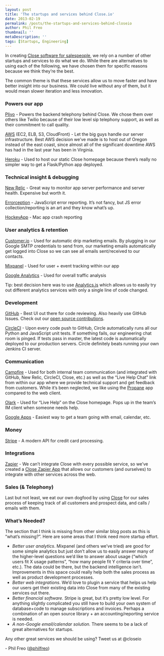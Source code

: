```yaml
---
layout: post
title: 'The startups and services behind Close.io'
date: 2013-02-19
permalink: /posts/the-startups-and-services-behind-closeio
author: Phil Freo
thumbnail: ''
metaDescription: ''
tags: [Startups, Engineering]
---
```


In creating [Close software for salespeople](https://close.com/), we rely on a number of other startups and services to do what we do. While there are alternatives to using each of the following, we have chosen them for specific reasons because we think they’re the best.

The common theme is that these services allow us to move faster and have better insight into our business. We could live without any of them, but it would mean slower iteration and less innovation.

### Powers our app

[Plivo](http://plivo.com/) - Powers the backend telephony behind Close. We chose them over others like Twilio because of their low level sip telephony support, as well as their commitment to call quality.

[AWS](https://aws.amazon.com/) (EC2, ELB, S3, CloudFront) - Let the big guys handle our server infrastructure. Best AWS decision we’ve made is to host out of Oregon instead of the east coast, since almost all of the significant downtime AWS has had in the last year has been in Virginia.

[Heroku](http://heroku.com/) - Used to host our static Close homepage because there’s really no simpler way to get a Flask/Python app deployed.

### Technical insight & debugging

[New Relic](https://newrelic.com/) - Great way to monitor app server performance and server health. Expensive but worth it.

[Errorception](http://errorception.com/) - JavaScript error reporting. It’s not fancy, but JS error collection/reporting is an art and they know what’s up.

[HockeyApp](http://hockeyapp.net/) - Mac app crash reporting

### User analytics & retention

[Customer.io](http://customer.io/) - Used for automatic drip marketing emails. By plugging in our Google SMTP credentials to send from, our marketing emails automatically get logged into Close so we can see all emails sent/received to our contacts.

[Mixpanel](http://mixpanel.com/) - Used for user + event tracking within our app

[Google Analytics](http://www.google.com/analytics/) - Used for overall traffic analysis

Tip: best decision here was to use [Analytics.js](https://github.com/segmentio/analytics.js) which allows us to easily try out different analytics services with only a single line of code changed.

### Development

[GitHub](https://github.com/) - Best UI out there for code reviewing. Also heavily use GitHub Issues. Check out our [open source contributions](https://github.com/elasticsales).

[CircleCI](https://circleci.com/) - Upon every code push to GitHub, Circle automatically runs all our Python and JavaScript unit tests. If something fails, our engineering chat room is pinged. If tests pass in master, the latest code is automatically deployed to our production servers. Circle definitely beats running your own Jenkins CI server.

### Communication

[Campfire](http://campfirenow.com/) - Used for both internal team communication (and integrated with GitHub, New Relic, CircleCI, Close, etc.) as well as the “Live Help Chat” link from within our app where we provide technical support and get feedback from customers. While it’s been neglected, we like using the [Propane](http://propaneapp.com/) app compared to the web client.

[Olark](http://www.olark.com/) - Used for “Live Help” on the Close homepage. Pops up in the team’s IM client when someone needs help.

[Google Apps](http://www.google.com/enterprise/apps/business/) - Easiest way to get a team going with email, calendar, etc.

### Money

[Stripe](http://stripe.com/) - A modern API for credit card processing.

### Integrations

[Zapier](https://zapier.com/) - We can’t integrate Close with every possible service, so we’ve created a [Close Zapier App](https://zapier.com/zapbook/closeio/) that allows our customers (and ourselves) to integrate with other services across the web.

### Sales (& Telephony)

Last but not least, we eat our own dogfood by using [Close](https://close.com/) for our sales process of keeping track of all customers and prospect data, and calls / emails with them.

### What’s Needed?

The section that I think is missing from other similar blog posts as this is “what’s missing?”. Here are some areas that I think need more startup effort.

*   _Better user analytics_. Mixpanel (and others we’ve tried) are good for some simple analytics but just don’t allow us to easily answer many of the higher-level questions we’d like to answer about usage (“which users fit X usage patterns”, “how many people fit Y criteria over time”, etc.). The data could be there, but the backend intelligence isn’t. Improvements in this space could really help both the sales process as well as product development processes.
*   _Better web integrations_. We’d love to plugin a service that helps us help our users get their existing data into Close from many of the existing services out there.
*   _Better financial software._ Stripe is great, but it’s pretty low level. For anything slightly complicated you still have to build your own system of database+code to manage subscriptions and invoices. Perhaps a combination of an open source library + an accounting/reporting service is needed.
*   _A non-Google email/calendar solution._ There seems to be a lack of great alternatives for startups.

Any other great services we should be using? Tweet us at @closeio

\- Phil Freo ([@philfreo](http://twitter.com/philfreo))
